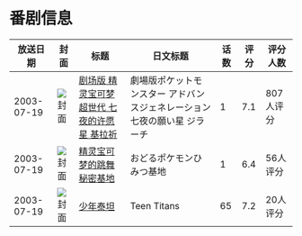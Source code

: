 # 番剧信息

|放送日期|封面|标题|日文标题|话数|评分|评分人数|
|---|---|---|---|---|---|---|
|2003-07-19|![封面](https://lain.bgm.tv/pic/cover/c/b9/22/3027_aZq21.jpg)|[剧场版 精灵宝可梦 超世代 七夜的许愿星 基拉祈](https://bangumi.tv/subject/3027)|劇場版ポケットモンスター アドバンスジェネレーション 七夜の願い星 ジラーチ|1|7.1|807人评分|
|2003-07-19|![封面](https://lain.bgm.tv/pic/cover/c/2f/5c/27781_7kdFF.jpg)|[精灵宝可梦的跳舞秘密基地](https://bangumi.tv/subject/27781)|おどるポケモンひみつ基地|1|6.4|56人评分|
|2003-07-19|![封面](https://lain.bgm.tv/pic/cover/c/47/08/185764_Y5Llw.jpg)|[少年泰坦](https://bangumi.tv/subject/185764)|Teen Titans|65|7.2|20人评分|

